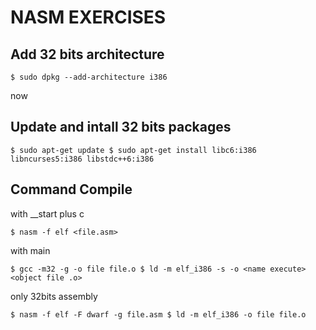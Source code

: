 # NASM EXERCISES

## Add 32 bits architecture
``
$ sudo dpkg --add-architecture i386
``

now

## Update and intall 32 bits packages

``
$ sudo apt-get update
$ sudo apt-get install libc6:i386 libncurses5:i386 libstdc++6:i386
``

## Command Compile

with __start plus c

``
$ nasm -f elf <file.asm>
``

with main

``
$ gcc -m32 -g -o file file.o
$ ld -m elf_i386 -s -o <name execute> <object file .o>
``

only 32bits assembly

``
$ nasm -f elf -F dwarf -g file.asm
$ ld -m elf_i386 -o file file.o
``

